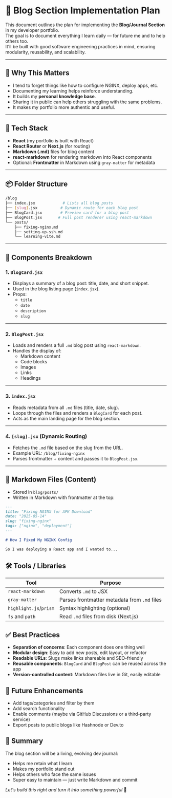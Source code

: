 # 📝 Blog Section Implementation Plan

This document outlines the plan for implementing the **Blog/Journal Section** in my developer portfolio.  
The goal is to document everything I learn daily — for future me and to help others too.  
It’ll be built with good software engineering practices in mind, ensuring modularity, reusability, and scalability.

---

## 🚀 Why This Matters

- I tend to forget things like how to configure NGINX, deploy apps, etc.
- Documenting my learning helps reinforce understanding.
- It builds my **personal knowledge base**.
- Sharing it in public can help others struggling with the same problems.
- It makes my portfolio more authentic and useful.

---

## 🧠 Tech Stack

- **React** (my portfolio is built with React)
- **React Router** or **Next.js** (for routing)
- **Markdown (.md)** files for blog content
- **react-markdown** for rendering markdown into React components
- Optional: **Frontmatter** in Markdown using `gray-matter` for metadata

---

## 📦 Folder Structure

```bash
/blog
├── index.jsx            # Lists all blog posts
├── [slug].jsx          # Dynamic route for each blog post
├── BlogCard.jsx        # Preview card for a blog post
├── BlogPost.jsx       # Full post renderer using react-markdown
└── posts/
    ├── fixing-nginx.md
    ├── setting-up-ssh.md
    └── learning-vite.md
```


---

## 🧩 Components Breakdown

### 1. `BlogCard.jsx`

- Displays a summary of a blog post: title, date, and short snippet.
- Used in the blog listing page (`index.jsx`).
- Props:
  - `title`
  - `date`
  - `description`
  - `slug`

---

### 2. `BlogPost.jsx`

- Loads and renders a full `.md` blog post using `react-markdown`.
- Handles the display of:
  - Markdown content
  - Code blocks
  - Images
  - Links
  - Headings

---

### 3. `index.jsx`

- Reads metadata from all `.md` files (title, date, slug).
- Loops through the files and renders a `BlogCard` for each post.
- Acts as the main landing page for the blog section.

---

### 4. `[slug].jsx` (Dynamic Routing)

- Fetches the `.md` file based on the slug from the URL.
- Example URL: `/blog/fixing-nginx`
- Parses frontmatter + content and passes it to `BlogPost.jsx`.

---

## 📄 Markdown Files (Content)

- Stored in `blog/posts/`
- Written in Markdown with frontmatter at the top:

```md
---
title: "Fixing NGINX for APK Download"
date: "2025-05-14"
slug: "fixing-nginx"
tags: ["nginx", "deployment"]
---

# How I Fixed My NGINX Config

So I was deploying a React app and I wanted to...

```

## 🛠️ Tools / Libraries

| Tool               | Purpose                                  |
|--------------------|------------------------------------------|
| `react-markdown`   | Converts `.md` to JSX                    |
| `gray-matter`      | Parses frontmatter metadata from `.md` files |
| `highlight.js`/`prism` | Syntax highlighting (optional)        |
| `fs` and `path`    | Read `.md` files from disk (Next.js)     |

## ✅ Best Practices

- **Separation of concerns**: Each component does one thing well  
- **Modular design**: Easy to add new posts, edit layout, or refactor  
- **Readable URLs**: Slugs make links shareable and SEO-friendly  
- **Reusable components**: `BlogCard` and `BlogPost` can be reused across the app  
- **Version-controlled content**: Markdown files live in Git, easily editable  

## 🔮 Future Enhancements

- Add tags/categories and filter by them  
- Add search functionality  
- Enable comments (maybe via GitHub Discussions or a third-party service)  
- Export posts to public blogs like Hashnode or Dev.to  

## 📌 Summary

The blog section will be a living, evolving dev journal:  

- Helps me retain what I learn  
- Makes my portfolio stand out  
- Helps others who face the same issues  
- Super easy to maintain — just write Markdown and commit  

*Let's build this right and turn it into something powerful* 💪